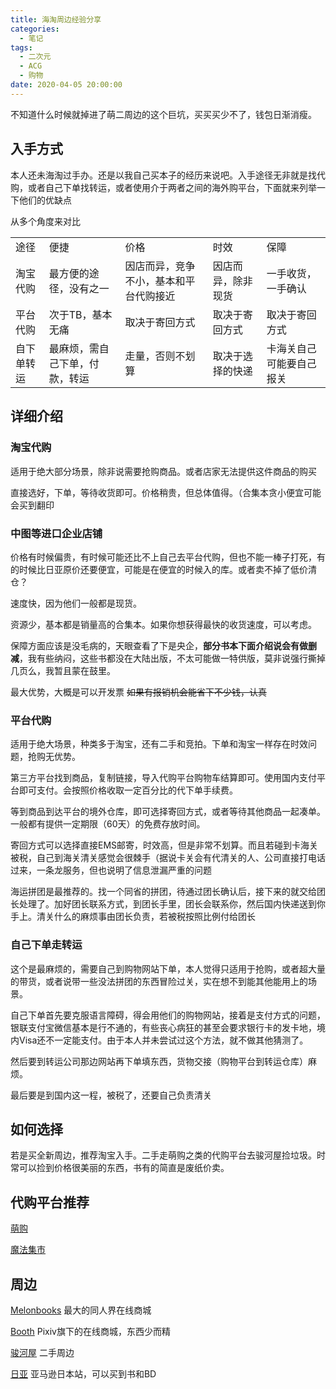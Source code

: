 ```yaml
---
title: 海淘周边经验分享
categories:
  - 笔记
tags:
  - 二次元
  - ACG
  - 购物
date: 2020-04-05 20:00:00
---
```


不知道什么时候就掉进了萌二周边的这个巨坑，买买买少不了，钱包日渐消瘦。

<!--more-->

## 入手方式

本人还未海淘过手办。还是以我自己买本子的经历来说吧。入手途径无非就是找代购，或者自己下单找转运，或者使用介于两者之间的海外购平台，下面就来列举一下他们的优缺点

从多个角度来对比

<table>
<tr>
    <td>途径</td>
    <td>便捷</td>
    <td>价格</td>
    <td>时效</td>
    <td>保障</td>
<tr>

<tr>
    <td>淘宝代购</td>
    <td>
        最方便的途径，没有之一
    </td>
    <td>
        因店而异，竞争不小，基本和平台代购接近
    </td>
    <td>
        因店而异，除非现货
    </td>
    <td>
        一手收货，一手确认
    </td>
<tr>

<tr>
    <td>平台代购</td>
    <td>
        次于TB，基本无痛
    </td>
    <td>
        取决于寄回方式
    </td>
    <td>
        取决于寄回方式
    </td>
    <td>
        取决于寄回方式
    </td>
<tr>

<tr>
    <td>自下单转运</td>
    <td>
        最麻烦，需自己下单，付款，转运
    </td>
    <td>
        走量，否则不划算
    </td>
    <td>
        取决于选择的快递
    </td>
    <td>
        卡海关自己可能要自己报关
    </td>
<tr>
</table>


## 详细介绍

### 淘宝代购

适用于绝大部分场景，除非说需要抢购商品。或者店家无法提供这件商品的购买

直接选好，下单，等待收货即可。价格稍贵，但总体值得。（合集本贪小便宜可能会买到翻印

### 中图等进口企业店铺

价格有时候偏贵，有时候可能还比不上自己去平台代购，但也不能一棒子打死，有的时候比日亚原价还要便宜，可能是在便宜的时候入的库。或者卖不掉了低价清仓？

速度快，因为他们一般都是现货。

资源少，基本都是销量高的合集本。如果你想获得最快的收货速度，可以考虑。

保障方面应该是没毛病的，天眼查看了下是央企，**部分书本下面介绍说会有做删减**，我有些纳闷，这些书都没在大陆出版，不太可能做一特供版，莫非说强行撕掉几页么，我暂且蒙在鼓里。

最大优势，大概是可以开发票 ~~如果有报销机会能省下不少钱，认真~~

### 平台代购

适用于绝大场景，种类多于淘宝，还有二手和竞拍。下单和淘宝一样存在时效问题，抢购无优势。

第三方平台找到商品，复制链接，导入代购平台购物车结算即可。使用国内支付平台即可支付。会按照价格收取一定百分比的代下单手续费。

等到商品到达平台的境外仓库，即可选择寄回方式，或者等待其他商品一起凑单。一般都有提供一定期限（60天）的免费存放时间。

寄回方式可以选择直接EMS邮寄，时效高，但是非常不划算。而且若碰到卡海关被税，自己到海关清关感觉会很棘手（据说卡关会有代清关的人、公司直接打电话过来，一条龙服务，但也说明了信息泄漏严重的问题

海运拼团是最推荐的。找一个同省的拼团，待通过团长确认后，接下来的就交给团长处理了。加好团长联系方式，到团长手里，团长会联系你，然后国内快递送到你手上。清关什么的麻烦事由团长负责，若被税按照比例付给团长

### 自己下单走转运

这个是最麻烦的，需要自己到购物网站下单，本人觉得只适用于抢购，或者超大量的带货，或者说带一些没法拼团的东西冒险过关，实在想不到能其他能用上的场景。

自己下单首先要克服语言障碍，得会用他们的购物网站，接着是支付方式的问题，银联支付宝微信基本是行不通的，有些丧心病狂的甚至会要求银行卡的发卡地，境内Visa还不一定能支付。由于本人并未尝试过这个方法，就不做其他猜测了。

然后要到转运公司那边网站再下单填东西，货物交接（购物平台到转运仓库）麻烦。

最后要是到国内这一程，被税了，还要自己负责清关

## 如何选择

若是买全新周边，推荐淘宝入手。二手走萌购之类的代购平台去骏河屋捡垃圾。时常可以捡到价格很美丽的东西，书有的简直是废纸价卖。

## 代购平台推荐

[萌购](https://www.030buy.net)

[魔法集市](http://www.masadora.jp)

## 周边

[Melonbooks](https://www.melonbooks.co.jp)
最大的同人界在线商城

[Booth](https://booth.pm)
Pixiv旗下的在线商城，东西少而精

[骏河屋](https://www.suruga-ya.jp)
二手周边

[日亚](https://www.amazon.co.jp)
亚马逊日本站，可以买到书和BD
